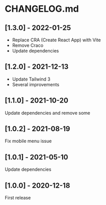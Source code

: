# CHANGELOG.md

## [1.3.0] - 2022-01-25

- Replace CRA (Create React App) with Vite
- Remove Craco
- Update dependencies

## [1.2.0] - 2021-12-13

- Update Tailwind 3
- Several improvements

## [1.1.0] - 2021-10-20

Update dependencies and remove some

## [1.0.2] - 2021-08-19

Fix mobile menu issue

## [1.0.1] - 2021-05-10

Update dependencies

## [1.0.0] - 2020-12-18

First release